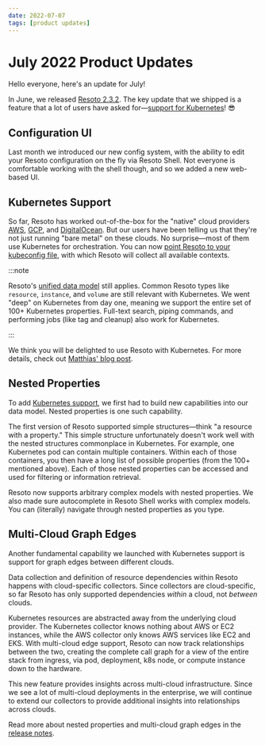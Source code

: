 ```yaml
---
date: 2022-07-07
tags: [product updates]
---
```


# July 2022 Product Updates

Hello everyone, here's an update for July!

In June, we released [Resoto 2.3.2](/releases/2.3.2). The key update that we shipped is a feature that a lot of users have asked for—[support for Kubernetes](#kubernetes-support)! 😎

## Configuration UI

Last month we introduced our new config system, with the ability to edit your Resoto configuration on the fly via Resoto Shell. Not everyone is comfortable working with the shell though, and so we added a new web-based UI.

## Kubernetes Support

So far, Resoto has worked out-of-the-box for the "native" cloud providers [AWS](/docs/getting-started/configure-resoto/aws), [GCP](/docs/getting-started/configure-resoto/gcp), and [DigitalOcean](/docs/getting-started/configure-resoto/digitalocean). But our users have been telling us that they're not just running "bare metal" on these clouds. No surprise—most of them use Kubernetes for orchestration. You can now [point Resoto to your kubeconfig file](/docs/getting-started/configure-resoto/kubernetes), with which Resoto will collect all available contexts.

:::note

Resoto's [unified data model](/docs/reference/data-models) still applies. Common Resoto types like `resource`, `instance`, and `volume` are still relevant with Kubernetes. We went "deep" on Kubernetes from day one, meaning we support the entire set of 100+ Kubernetes properties. Full-text search, piping commands, and performing jobs (like tag and cleanup) also work for Kubernetes.

:::

We think you will be delighted to use Resoto with Kubernetes. For more details, check out [Matthias' blog post](../../../kubernetes-support/index.md).

## Nested Properties

To add [Kubernetes support](#kubernetes-support), we first had to build new capabilities into our data model. Nested properties is one such capability.

The first version of Resoto supported simple structures—think "a resource with a property." This simple structure unfortunately doesn't work well with the nested structures commonplace in Kubernetes. For example, one Kubernetes pod can contain multiple containers. Within each of those containers, you then have a long list of possible properties (from the 100+ mentioned above). Each of those nested properties can be accessed and used for filtering or information retrieval.

Resoto now supports arbitrary complex models with nested properties. We also made sure autocomplete in Resoto Shell works with complex models. You can (literally) navigate through nested properties as you type.

## Multi-Cloud Graph Edges

Another fundamental capability we launched with Kubernetes support is support for graph edges between different clouds.

Data collection and definition of resource dependencies within Resoto happens with cloud-specific collectors. Since collectors are cloud-specific, so far Resoto has only supported dependencies _within_ a cloud, not _between_ clouds.

Kubernetes resources are abstracted away from the underlying cloud provider. The Kubernetes collector knows nothing about AWS or EC2 instances, while the AWS collector only knows AWS services like EC2 and EKS. With multi-cloud edge support, Resoto can now track relationships between the two, creating the complete call graph for a view of the entire stack from ingress, via pod, deployment, k8s node, or compute instance down to the hardware.

This new feature provides insights across multi-cloud infrastructure. Since we see a lot of multi-cloud deployments in the enterprise, we will continue to extend our collectors to provide additional insights into relationships across clouds.

Read more about nested properties and multi-cloud graph edges in the [release notes](/releases/2.3.1).
